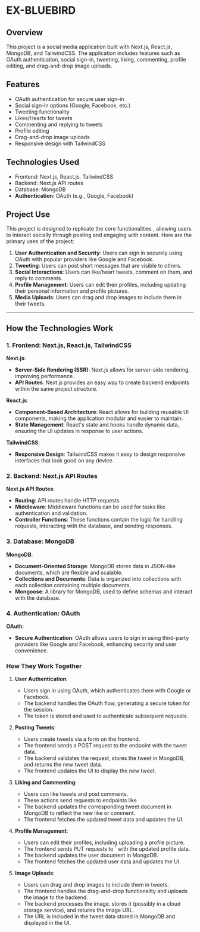 # EX-BLUEBIRD

## Overview

This project is a  social media application built with Next.js, React.js, MongoDB, and TailwindCSS. The application includes features such as OAuth authentication, social sign-in, tweeting, liking, commenting, profile editing, and drag-and-drop image uploads.

## Features

-   OAuth authentication for secure user sign-in
-   Social sign-in options (Google, Facebook, etc.)
-   Tweeting functionality
-   Likes/Hearts for tweets
-   Commenting and replying to tweets
-   Profile editing
-   Drag-and-drop image uploads
-   Responsive design with TailwindCSS

## Technologies Used

-   Frontend: Next.js, React.js, TailwindCSS
-   Backend: Next.js API routes
-   Database: MongoDB
-   **Authentication**: OAuth (e.g., Google, Facebook)

## Project Use

This  project is designed to replicate the core functionalities , allowing users to interact socially through posting and engaging with content. Here are the primary uses of the project:

1.  **User Authentication and Security**: Users can sign in securely using OAuth with popular providers like Google and Facebook.
2.  **Tweeting**: Users can post short messages that are visible to others.
3.  **Social Interactions**: Users can like/heart tweets, comment on them, and reply to comments.
4.  **Profile Management**: Users can edit their profiles, including updating their personal information and profile pictures.
5.  **Media Uploads**: Users can drag and drop images to include them in their tweets.



----------

## How the Technologies Work

### 1. Frontend: Next.js, React.js, TailwindCSS

**Next.js**:

-   **Server-Side Rendering (SSR)**: Next.js allows for server-side rendering, improving performance .
-   **API Routes**: Next.js provides an easy way to create backend endpoints within the same project structure.

**React.js**:

-   **Component-Based Architecture**: React allows for building reusable UI components, making the application modular and easier to maintain.
-   **State Management**: React's state and hooks handle dynamic data, ensuring the UI updates in response to user actions.

**TailwindCSS**:

-   **Responsive Design**: TailwindCSS makes it easy to design responsive interfaces that look good on any device.

### 2. Backend: Next.js API Routes

**Next.js API Routes**:

-   **Routing**: API routes handle HTTP requests.
-   **Middleware**: Middleware functions can be used for tasks like authentication and validation.
-   **Controller Functions**: These functions contain the logic for handling requests, interacting with the database, and sending responses.

### 3. Database: MongoDB

**MongoDB**:

-   **Document-Oriented Storage**: MongoDB stores data in JSON-like documents, which are flexible and scalable.
-   **Collections and Documents**: Data is organized into collections with each collection containing multiple documents.
-   **Mongoose**: A library for MongoDB, used to define schemas and interact with the database.

### 4. Authentication: OAuth

**OAuth**:

-   **Secure Authentication**: OAuth allows users to sign in using third-party providers like Google and Facebook, enhancing security and user convenience.


### How They Work Together

1.  **User Authentication**:
    
    -   Users sign in using OAuth, which authenticates them with Google or Facebook.
    -   The backend handles the OAuth flow, generating a secure token for the session.
    -   The token is stored and used to authenticate subsequent requests.
2.  **Posting Tweets**:
    
    -   Users create tweets via a form on the frontend.
    -   The frontend sends a POST request to the endpoint with the tweet data.
    -   The backend validates the request, stores the tweet in MongoDB, and returns the new tweet data.
    -   The frontend updates the UI to display the new tweet.
3.  **Liking and Commenting**:
    
    -   Users can like tweets and post comments.
    -   These actions send requests to endpoints like 
    -   The backend updates the corresponding tweet document in MongoDB to reflect the new like or comment.
    -   The frontend fetches the updated tweet data and updates the UI.
4.  **Profile Management**:
    
    -   Users can edit their profiles, including uploading a profile picture.
    -   The frontend sends PUT requests to ` with the updated profile data.
    -   The backend updates the user document in MongoDB.
    -   The frontend fetches the updated user data and updates the UI.
5.  **Image Uploads**:
    
    -   Users can drag and drop images to include them in tweets.
    -   The frontend handles the drag-and-drop functionality and uploads the image to the backend.
    -   The backend processes the image, stores it (possibly in a cloud storage service), and returns the image URL.
    -   The URL is included in the tweet data stored in MongoDB and displayed in the UI.
